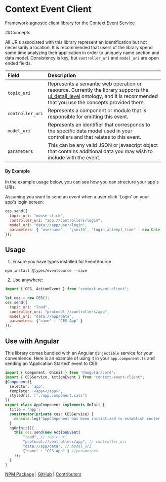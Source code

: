 # Context Event Client

Framework-agnostic client library for the [Context Event Service](https://github.com/preston/context-event-service)

##Concepts

All URIs associated with this library represent an identification but not necessarily a location. It is recommended that users of the library spend some time analyzing their application in order to uniquely name section and data model. Consistency is key, but `controller_uri` and `model_uri` are open ended fields.

Field | Description
:--- | :---
`topic_uri` | Represents a semantic web operation or resource. Currently the library supports the [ui_detail_level](http://www.ke.tu-darmstadt.de/ontologies/ui_detail_level.owl) ontology, and it is recommended that you use the concepts provided there.
`controller_uri` | Represents a component or module that is responsible for emitting this event.
`model_uri` | Represents an identifier that corresponds to the specific data model used in your controllers and that relates to this event.
`parameters` | This can be any valid JSON or javascript object that contains additional data you may wish to include with the event.

#### By Example

In the example usage below, you can see how you can structure your app's URIs.

Assuming you want to send an event when a user click 'Login' on your app's login screen:
```js
ces.send({
  topic_uri: "mouse-click",
  controller_uri: "app://controllers/login",
  model_uri: "data://app/user/login",
  parameters: { "username" : "jsmith", "login_attempt_time" : new Date() }
});
```

## Usage

1. Ensure you have types installed for EventSource

  ```npm install @types/eventsource --save```

2. Use anywhere:

  ```js
  import { CES, ActionEvent } from "context-event-client";

  let ces = new CES();
  ces.send({
    topic_uri: "load",
    controller_uri: "protocol://controllers/app",
    model_uri: "data://app/data",
    parameters: {"name" : "CES App" }
  });
  ```

## Use with Angular
This library comes bundled with an Angular `@Injectible` service for your convenience. Here is an example of using it in your `app.component.ts` and sending an 'Application Started' event to CES.
```typescript
import { Component, OnInit } from '@angular/core';
import { CESService, ActionEvent } from "context-event-client";
@Component({
  selector: 'app',
  template: '<app></app>',
  styleUrls: ['./app.component.sass']
})
export class AppComponent implements OnInit {
  title = 'app';
  constructor(private ces: CESService) {
    console.log("AppComponent has been initialized to establish router element.");
  }
  ngOnInit(){
    this.ces.send(new ActionEvent(
        "load", // topic_uri
        "protocol://controllers/app", // controller_uri
        "data://app/data", // model_uri
        {"name" : "CES App" } //parameters
    ));
  }
}
```

[NPM Package](https://www.npmjs.com/package/context-event-client) |
[GitHub](https://github.com/preston/context-event-client) |
[Contributors](https://github.com/preston/context-event-client/graphs/contributors)

